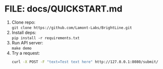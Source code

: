# FILE: docs/QUICKSTART.md
1. Clone repo:  
   `git clone https://github.com/Lamont-Labs/BrightLine.git`
2. Install deps:  
   `pip install -r requirements.txt`
3. Run API server:  
   `make demo`
4. Try a request:  
   ```bash
   curl -X POST -F "text=Test text here" http://127.0.0.1:8080/submit/text
